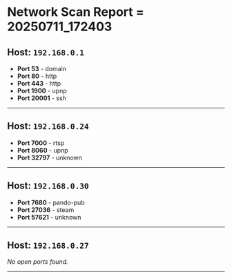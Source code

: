 # Network Scan Report = 20250711_172403

## Host: `192.168.0.1`
- **Port 53** - domain
- **Port 80** - http
- **Port 443** - http
- **Port 1900** - upnp
- **Port 20001** - ssh

---

## Host: `192.168.0.24`
- **Port 7000** - rtsp
- **Port 8060** - upnp
- **Port 32797** - unknown

---

## Host: `192.168.0.30`
- **Port 7680** - pando-pub
- **Port 27036** - steam
- **Port 57621** - unknown

---

## Host: `192.168.0.27`
*No open ports found.*

---

